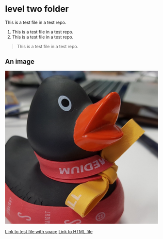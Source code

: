 # level two folder
This is a test file in a test repo.

1. This is a test file in a test repo.
1. This is a test file in a test repo.

> This is a test file in a test repo.

## An image

![](../../ducky_square_1.jpeg)

[Link to test file with space](docs/levelone/leveltwo/test%20file%20with%20space.md)
[Link to HTML file](docs/levelone/leveltwo/test.html)

